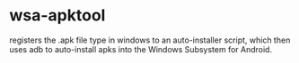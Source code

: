 # wsa-apktool
registers the .apk file type in windows to an auto-installer script, which then uses adb to auto-install apks into the Windows Subsystem for Android.
